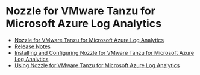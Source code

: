 # Nozzle for VMware Tanzu for Microsoft Azure Log Analytics

*   [Nozzle for VMware Tanzu for Microsoft Azure Log Analytics](index.html)
*   [Release Notes](release-notes.html)
*  [Installing and Configuring Nozzle for VMware Tanzu for Microsoft Azure Log Analytics](installing.html)
*   [Using Nozzle for VMware Tanzu for Microsoft Azure Log Analytics](using.html)
